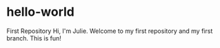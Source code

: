 # hello-world
First Repository
Hi, I'm Julie.  Welcome to my first repository and my first branch.
This is fun!
